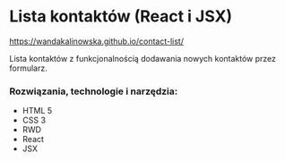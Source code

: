 # Lista kontaktów (React i JSX)

https://wandakalinowska.github.io/contact-list/

Lista kontaktów z funkcjonalnością dodawania nowych kontaktów przez formularz.

### Rozwiązania, technologie i narzędzia:

* HTML 5
* CSS 3
* RWD
* React
* JSX
